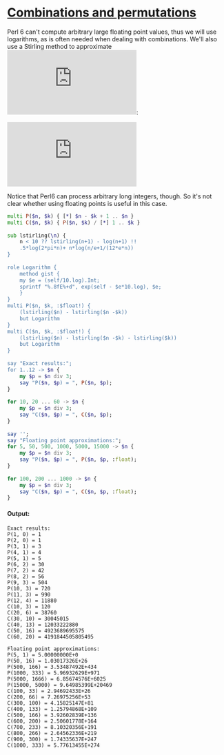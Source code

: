 [1]: https://rosettacode.org/wiki/Combinations_and_permutations

# [Combinations and permutations][1]

Perl 6 can't compute arbitrary large floating point values, thus we will use logarithms, as is often needed when dealing with combinations. We'll also use a Stirling method to approximate ![image](https://rosettacode.org/mw/index.php?title=Special:MathShowImage&hash=ace1467263b72595ad730fc27d799714&mode=mathml):



![image](https://rosettacode.org/mw/index.php?title=Special:MathShowImage&hash=967db0496a7d29c0869c95a3f73e8ec1&mode=mathml)



Notice that Perl6 can process arbitrary long integers, though. So it's not clear whether using floating points is useful in this case.

```raku
multi P($n, $k) { [*] $n - $k + 1 .. $n }
multi C($n, $k) { P($n, $k) / [*] 1 .. $k }
 
sub lstirling(\n) {
    n < 10 ?? lstirling(n+1) - log(n+1) !!
    .5*log(2*pi*n)+ n*log(n/e+1/(12*e*n))
}
 
role Logarithm {
    method gist {
	my $e = (self/10.log).Int;
	sprintf "%.8fE%+d", exp(self - $e*10.log), $e;
    }
}
multi P($n, $k, :$float!) {
    (lstirling($n) - lstirling($n -$k))
    but Logarithm
}
multi C($n, $k, :$float!) {
    (lstirling($n) - lstirling($n -$k) - lstirling($k))
    but Logarithm
}
 
say "Exact results:";
for 1..12 -> $n {
    my $p = $n div 3;
    say "P($n, $p) = ", P($n, $p);
}
 
for 10, 20 ... 60 -> $n {
    my $p = $n div 3;
    say "C($n, $p) = ", C($n, $p);
}
 
say '';
say "Floating point approximations:";
for 5, 50, 500, 1000, 5000, 15000 -> $n {
    my $p = $n div 3;
    say "P($n, $p) = ", P($n, $p, :float);
}
 
for 100, 200 ... 1000 -> $n {
    my $p = $n div 3;
    say "C($n, $p) = ", C($n, $p, :float);
}
```

#### Output:
```
Exact results:
P(1, 0) = 1
P(2, 0) = 1
P(3, 1) = 3
P(4, 1) = 4
P(5, 1) = 5
P(6, 2) = 30
P(7, 2) = 42
P(8, 2) = 56
P(9, 3) = 504
P(10, 3) = 720
P(11, 3) = 990
P(12, 4) = 11880
C(10, 3) = 120
C(20, 6) = 38760
C(30, 10) = 30045015
C(40, 13) = 12033222880
C(50, 16) = 4923689695575
C(60, 20) = 4191844505805495

Floating point approximations:
P(5, 1) = 5.00000000E+0
P(50, 16) = 1.03017326E+26
P(500, 166) = 3.53487492E+434
P(1000, 333) = 5.96932629E+971
P(5000, 1666) = 6.85674576E+6025
P(15000, 5000) = 9.64985399E+20469
C(100, 33) = 2.94692433E+26
C(200, 66) = 7.26975256E+53
C(300, 100) = 4.15825147E+81
C(400, 133) = 1.25794868E+109
C(500, 166) = 3.92602839E+136
C(600, 200) = 2.50601778E+164
C(700, 233) = 8.10320356E+191
C(800, 266) = 2.64562336E+219
C(900, 300) = 1.74335637E+247
C(1000, 333) = 5.77613455E+274
```